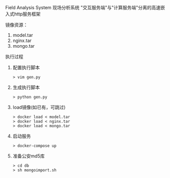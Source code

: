 Field Analysis System 现场分析系统
"交互服务端"与"计算服务端"分离的高速嵌入式http服务框架

镜像资源：
1. model.tar
2. nginx.tar
3. mongo.tar

执行过程
1. 配置执行脚本
    ```
    > vim gen.py
    ```

2. 生成执行脚本
    ```
    > python gen.py
    ```

3. load镜像(如已有，可跳过)
    ```
    > docker load < model.tar
    > docker load < nginx.tar
    > docker load < mongo.tar
    ```

4. 启动服务
    ```
    > docker-compose up
    ```

5. 准备公安md5库
    ```
    > cd db
    > sh mongoimport.sh
    ```